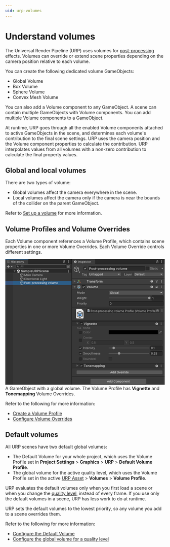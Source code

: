 ```yaml
---
uid: urp-volumes
---
```

# Understand volumes

The Universal Render Pipeline (URP) uses volumes for [post-processing](integration-with-post-processing.md#post-proc-how-to) effects. Volumes can override or extend scene properties depending on the camera position relative to each volume.

You can create the following dedicated volume GameObjects:

- Global Volume
- Box Volume
- Sphere Volume
- Convex Mesh Volume

You can also add a Volume component to any GameObject. A scene can contain multiple GameObjects with Volume components. You can add multiple Volume components to a GameObject.

At runtime, URP goes through all the enabled Volume components attached to active GameObjects in the scene, and determines each volume's contribution to the final scene settings. URP uses the camera position and the Volume component properties to calculate the contribution. URP interpolates values from all volumes with a non-zero contribution to calculate the final property values.

## Global and local volumes

There are two types of volume:

- Global volumes affect the camera everywhere in the scene.
- Local volumes affect the camera only if the camera is near the bounds of the collider on the parent GameObject.

Refer to [Set up a volume](set-up-a-volume.md) for more information.

## Volume Profiles and Volume Overrides

Each Volume component references a Volume Profile, which contains scene properties in one or more Volume Overrides. Each Volume Override controls different settings. 

![Vignette post-processing effect in the URP Template SampleScene](Images/post-proc/post-proc-as-volume-override.png)
A GameObject with a global volume. The Volume Profile has **Vignette** and **Tonemapping** Volume Overrides.

Refer to the following for more information: 

- [Create a Volume Profile](Volume-Profile.md)
- [Configure Volume Overrides](VolumeOverrides.md)

## Default volumes

All URP scenes have two default global volumes:

- The Default Volume for your whole project, which uses the Volume Profile set in **Project Settings** > **Graphics** > **URP** > **Default Volume Profile**.
- The global volume for the active quality level, which uses the Volume Profile set in the active [URP Asset](universalrp-asset.md) > **Volumes** > **Volume Profile**.

URP evaluates the default volumes only when you first load a scene or when you change the [quality level](https://docs.unity3d.com/Manual/class-QualitySettings.html), instead of every frame. If you use only the default volumes in a scene, URP has less work to do at runtime.

URP sets the default volumes to the lowest priority, so any volume you add to a scene overrides them.

Refer to the following for more information:

- [Configure the Default Volume](set-up-a-volume.md#configure-the-default-volume)
- [Configure the global volume for a quality level](set-up-a-volume.md#configure-the-global-volume-for-a-quality-level)
